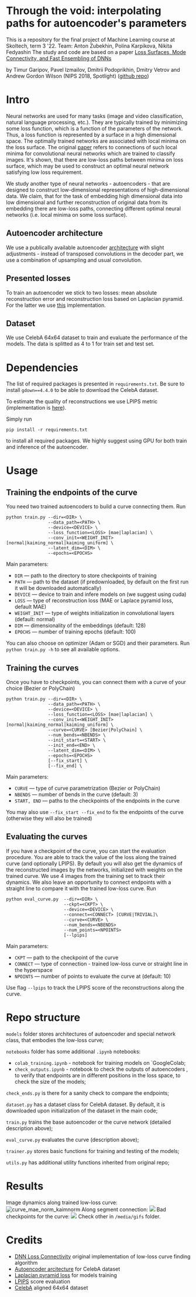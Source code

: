 # Through the void: interpolating paths for autoencoder's parameters

This is a repository for the final project of Machine Learning course at Skoltech, term 3 '22.
Team: Anton Zubekhin, Polina Karpikova, Nikita Fedyashin
The study and code are based on a paper [Loss Surfaces, Mode Connectivity, and Fast Ensembling of DNNs](https://arxiv.org/abs/1802.10026)

by Timur Garipov, Pavel Izmailov, Dmitrii Podoprikhin, Dmitry Vetrov and Andrew Gordon Wilson (NIPS 2018, Spotlight)
([github repo](https://github.com/timgaripov/dnn-mode-connectivity))

# Intro

Neural networks are used for many tasks (image and video classification, natural language processing, etc.). 
They are typically trained by minimizing some loss function, which is a function of the parameters of the network. 
Thus, a loss function is represented by a surface in a high dimensional space. 
The optimally trained networks are associated with local minima on the loss surface.
The original [paper](https://arxiv.org/abs/1802.10026) refers to connections of such local minima for 
convolutional neural networks which are trained to classify images. It's shown, that there are
low-loss paths between minima on loss surface, which may be used to construct an optimal neural network satisfying low loss
requirement.

We study another type of neural networks - autoencoders - that are designed to construct 
low-dimensional representations of high-dimensional data. We claim, that for the task of embedding high dimensional data into low dimensional and further 
reconstruction of original data from its embedding there are low-loss paths, connecting different optimal neural networks (i.e. local minima 
on some loss surface).

## Autoencoder architecture
We use a publically available autoencoder [architecture](https://github.com/iamalexkorotin/Wasserstein2GenerativeNetworks/blob/master/src/autoencoders.py)
with slight adjustments - instead of transposed convolutions in the decoder part, we use a combination of upsampling and usual convolution.

## Presented losses 
To train an autoencoder we stick to two losses: mean absolute reconstruction error 
and reconstruction loss based on Laplacian pyramid. For the latter we use [this](https://gist.github.com/alper111/b9c6d80e2dba1ee0bfac15eb7dad09c8)
implementation.

## Dataset
We use CelebA 64x64 dataset to train and evaluate the performance of the models. The
data is splitted as 4 to 1 for train set and test set.

# Dependencies 
The list of required packages is presented in `requirements.txt`.
Be sure to install `gdown==4.4.0` to be able to download the CelebA dataset.

To estimate the quality of reconstructions we use LPIPS metric (implementation is 
[here](https://github.com/S-aiueo32/lpips-pytorch.git)).

Simply run
```
pip install -r requirements.txt
```
to install all required packages. We highly suggest using GPU 
for both train and inference of the autoencoder.

# Usage 

## Training the endpoints of the curve

You need two trained autoencoders to build a curve connecting them. Run
```
python train.py --dir=<DIR> \
                --data_path=<PATH> \
                --device=<DEVICE> \
                --loss_function=<LOSS> [mae|laplacian] \
                --conv_init=<WEIGHT_INIT> [normal|kaiming_normal|kaiming_uniform] \ 
                --latent_dim=<DIM> \ 
                --epochs=<EPOCHS>
```
Main parameters:
* ```DIR``` &mdash; path to the directory to store checkpoints of training
* ```PATH``` &mdash; path to the dataset (if predownloaded, by default on the first run
  it will be downloaded automatically) 
* ```DEVICE``` &mdash; device to train and infere models on (we suggest using cuda)
* ```LOSS``` &mdash; type of reconstruction loss (MAE or Laplace pyramid loss, default MAE)
* ```WEIGHT_INIT``` &mdash; type of weights initialization in convolutional layers (default: normal)
* ```DIM``` &mdash; dimensionality of the embeddings (default: 128)
* ```EPOCHS``` &mdash; number of training epochs (default: 100)

You can also choose on optimizer (Adam or SGD) and their parameters. Run 
```python train.py -h``` to see all available options.

## Training the curves

Once you have to checkpoints, you can connect them with a curve of your choice (Bezier or PolyChain)
```
python train.py --dir=<DIR> \
                --data_path=<PATH> \
                --device=<DEVICE> \
                --loss_function=<LOSS> [mae|laplacian] \
                --conv_init=<WEIGHT_INIT> [normal|kaiming_normal|kaiming_uniform] \
                --curve=<CURVE> [Bezier|PolyChain] \ 
                --num_bends=<NBENDS> \ 
                --init_start=<START> \ 
                --init_end=<END> \  
                --latent_dim=<DIM> \ 
                --epochs=<EPOCHS>
                [--fix_start] \ 
                [--fix_end] \ 
```
Main parameters:
* ```CURVE``` &mdash; type of curve parametrization (Bezier or PolyChain)
* ```NBENDS``` &mdash; number of bends in the curve (default: 3)
* ```START, END``` &mdash; paths to the checkpoints of the endpoints in the curve

You may also use `--fix_start --fix_end` to fix the endpoints of the curve (otherwise they will also 
be trained)

## Evaluating the curves

If you have a checkpoint of the curve, you can start the evaluation procedure. You are able to 
track the value of the loss along the trained curve (and optionally LPIPS). By default 
you will also get the dynamics of the reconstructed images by the networks, initialized 
with weights on the trained curve. We use 4 images from the training set to track their dynamics.
We also leave an opportunity to connect endpoints with a straight line to compare it with the trained low-loss curve.
Run
```
python eval_curve.py  --dir=<DIR> \
                      --ckpt=<CKPT> \
                      --device=<DEVICE> \
                      --connect=<CONNECT> [CURVE|TRIVIAL]\
                      --curve=<CURVE> \
                      --num_bends=<NBENDS> 
                      --num_points=<NPOINTS> 
                      [--lpips]
```
Main parameters:
* ```CKPT``` &mdash; path to the checkpoint of the curve
* ```CONNECT``` &mdash; type of connection - trained low-loss curve or straight line in the hyperspace
* ```NPOINTS``` &mdash; number of points to evaluate the curve at (default: 10)

Use flag `--lpips` to track the LPIPS score of the reconstructions along the curve. 

# Repo structure

`models` folder stores architectures of autoencoder and special
network class, that embodies the low-loss curve;

`notebooks` folder has some additional `.ipynb` notebooks:

* `colab_training.ipynb` - notebook for training models on `GoogleColab;
* `check_outputs.ipynb` - notebook to check the outputs of autoencoders ,
  to verify that endpoints are in different positions in the loss space,
to check the size of the models;
 
`check_ends.py` is there for a sanity check to compare the endpoints;

`dataset.py` has a dataset class for CelebA dataset. By default, it is downloaded
upon initialization of the dataset in the main code;

`train.py` trains the base autoencoder or the curve network (detailed description above);

`eval_curve.py` evaluates the curve (description above);

`trainer.py` stores basic functions for training and testing of the models;


`utils.py` has additional utility functions inherited from original repo;

# Results 
Image dynamics along trained low-loss curve:
![curve_mae_norm_kaimnorm](https://user-images.githubusercontent.com/62748704/159593734-8d9c8456-9cba-4328-8cfa-c04efc089b31.gif)
Along segment connection:
![](https://github.com/antonzub99/AEproject/tree/main/media/gifs/seg_mae_norm_kaimnorm.gif)
Bad checkpoints for the curve:
![](https://github.com/antonzub99/AEproject/tree/main/media/gifs/curve_lap_norm_kaimnorm.gif)
Check other in `/media/gifs` folder.

# Credits

* [DNN Loss Connectivity](https://github.com/timgaripov/dnn-mode-connectivity) original implementation of low-loss curve finding algorithm
* [Autoencoder arcitecture](https://github.com/iamalexkorotin/Wasserstein2GenerativeNetworks/blob/master/src/autoencoders.py) for CelebA dataset
* [Laplacian pyramid loss](https://gist.github.com/alper111/b9c6d80e2dba1ee0bfac15eb7dad09c8) for models training
* [LPIPS](https://github.com/S-aiueo32/lpips-pytorch.git) score evaluation
* [CelebA](https://www.kaggle.com/jessicali9530/celeba-dataset) aligned 64x64 dataset
